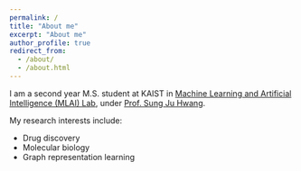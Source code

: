 ```yaml
---
permalink: /
title: "About me"
excerpt: "About me"
author_profile: true
redirect_from: 
  - /about/
  - /about.html
---
```


I am a second year M.S. student at KAIST in [Machine Learning and Artificial Intelligence (MLAI) Lab](https://www.mlai-kaist.com/), under [Prof. Sung Ju Hwang](http://www.sungjuhwang.com/).

My research interests include:
* Drug discovery
* Molecular biology
* Graph representation learning

